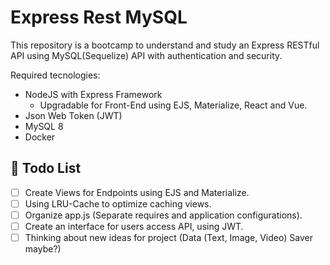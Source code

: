 # Express Rest MySQL 

This repository is a bootcamp to understand and study an Express RESTful API using MySQL(Sequelize) API with authentication and security.

Required tecnologies:
- NodeJS with Express Framework
    - Upgradable for Front-End using EJS, Materialize, React and Vue.
- Json Web Token (JWT)
- MySQL 8
- Docker

## 📃 Todo List
- [ ] Create Views for Endpoints using EJS and Materialize.
- [ ] Using LRU-Cache to optimize caching views.
- [ ] Organize app.js (Separate requires and application configurations).
- [ ] Create an interface for users access API, using JWT.
- [ ] Thinking about new ideas for project (Data (Text, Image, Video) Saver maybe?)